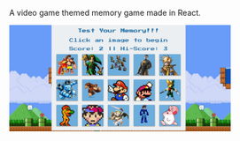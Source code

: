 A video game themed memory game made in React.


<img src="./img/react-memory-game.png" width="400px" >


